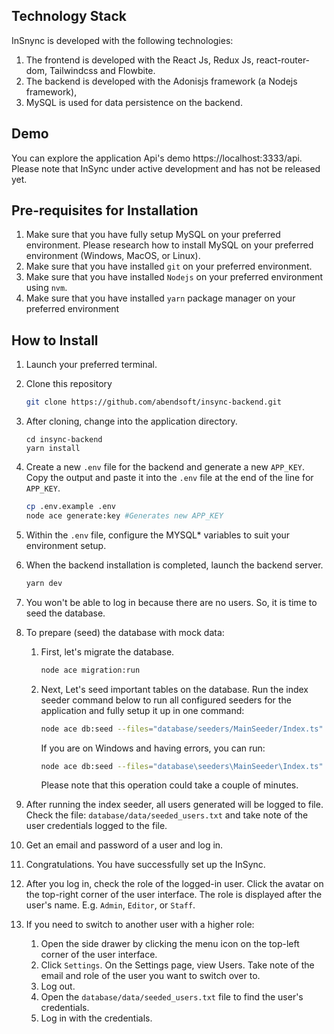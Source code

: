 ## Technology Stack

InSnync is developed with the following technologies:

1. The frontend is developed with the React Js, Redux Js, react-router-dom, Tailwindcss and Flowbite.
2. The backend is developed with the Adonisjs framework (a Nodejs framework),
3. MySQL is used for data persistence on the backend.

## Demo

You can explore the application Api's demo https://localhost:3333/api. Please note that InSync under active development and has not be released yet.

## Pre-requisites for Installation

1. Make sure that you have fully setup MySQL on your preferred environment. Please research how to install MySQL on your preferred environment (Windows, MacOS, or Linux).
2. Make sure that you have installed `git` on your preferred environment.
3. Make sure that you have installed `Nodejs` on your preferred environment using `nvm`.
4. Make sure that you have installed `yarn` package manager on your preferred environment

## How to Install

1. Launch your preferred terminal.

2. Clone this repository
   ```bash
   git clone https://github.com/abendsoft/insync-backend.git
   ```
3. After cloning, change into the application directory.
   ```
   cd insync-backend
   yarn install
   ```
4. Create a new `.env` file for the backend and generate a new `APP_KEY`. Copy the output and paste it into the `.env` file at the end of the line for `APP_KEY`.
   ```bash
   cp .env.example .env
   node ace generate:key #Generates new APP_KEY
   ```
5. Within the `.env` file, configure the MYSQL\* variables to suit your environment setup.

6. When the backend installation is completed, launch the backend server.

   ```bash
   yarn dev
   ```

7. You won't be able to log in because there are no users. So, it is time to seed the database.

8. To prepare (seed) the database with mock data:

   1. First, let's migrate the database.

      ```bash
      node ace migration:run
      ```

   2. Next, Let's seed important tables on the database. Run the index seeder command below to run all configured seeders for the application and fully setup it up in one command:

      ```bash
      node ace db:seed --files="database/seeders/MainSeeder/Index.ts"
      ```

      If you are on Windows and having errors, you can run:

      ```bash
      node ace db:seed --files="database\seeders\MainSeeder\Index.ts"
      ```

      Please note that this operation could take a couple of minutes.

9. After running the index seeder, all users generated will be logged to file. Check the file: `database/data/seeded_users.txt` and take note of the user credentials logged to the file.
10. Get an email and password of a user and log in.
11. Congratulations. You have successfully set up the InSync.
12. After you log in, check the role of the logged-in user. Click the avatar on the top-right corner of the user interface. The role is displayed after the user's name. E.g. `Admin`, `Editor`, or `Staff`.
13. If you need to switch to another user with a higher role:
    1. Open the side drawer by clicking the menu icon on the top-left corner of the user interface.
    2. Click `Settings`. On the Settings page, view Users. Take note of the email and role of the user you want to switch over to.
    3. Log out.
    4. Open the `database/data/seeded_users.txt` file to find the user's credentials.
    5. Log in with the credentials.
